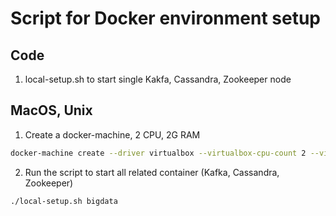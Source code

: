 # Script for Docker environment setup

## Code

1. local-setup.sh to start single Kakfa, Cassandra, Zookeeper node

## MacOS, Unix

1. Create a docker-machine, 2 CPU, 2G RAM
```sh
docker-machine create --driver virtualbox --virtualbox-cpu-count 2 --virtualbox-memory 2048 bigdata
```

2. Run the script to start all related container (Kafka, Cassandra, Zookeeper)
```sh
./local-setup.sh bigdata
```